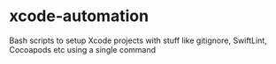 # xcode-automation
Bash scripts to setup Xcode projects with stuff like gitignore, SwiftLint, Cocoapods etc using a single command
